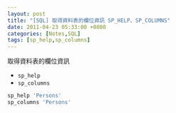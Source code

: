 ```yaml
---
layout: post
title: "[SQL] 取得資料表的欄位資訊 SP_HELP、SP_COLUMNS"
date: 2011-04-23 05:33:00 +0800
categories: [Notes,SQL]
tags: [sp_help,sp_columns]
---
```


取得資料表的欄位資訊

- `sp_help`
- `sp_columns`

```sql
sp_help 'Persons'
sp_columns 'Persons'
```